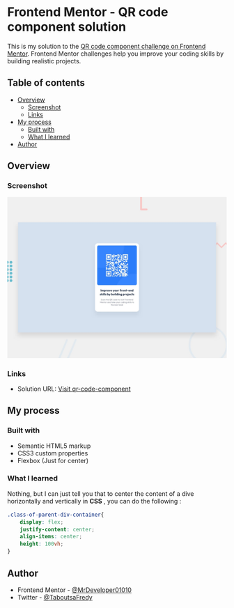 # Frontend Mentor - QR code component solution

This is my solution to the [QR code component challenge on Frontend Mentor](https://www.frontendmentor.io/challenges/qr-code-component-iux_sIO_H). Frontend Mentor challenges help you improve your coding skills by building realistic projects. 

## Table of contents

- [Overview](#overview)
  - [Screenshot](#screenshot)
  - [Links](#links)
- [My process](#my-process)
  - [Built with](#built-with)
  - [What I learned](#what-i-learned)
- [Author](#Author)


## Overview

### Screenshot

![For Desktop](./design/desktop-preview.jpg)



### Links

- Solution URL: [Visit qr-code-component](https://mrdeveloper01010.github.io/qr-code-component/)

## My process

### Built with

- Semantic HTML5 markup
- CSS3 custom properties
- Flexbox (Just for center)

### What I learned

Nothing, but I can just tell you that to center the content of a dive horizontally and vertically in **CSS** , you can do the following :

```css
.class-of-parent-div-container{
    display: flex;
    justify-content: center;
    align-items: center;
    height: 100vh;
}
```


## Author

- Frontend Mentor - [@MrDeveloper01010](https://www.frontendmentor.io/profile/MrDeveloper01010)
- Twitter - [@TaboutsaFredy](https://twitter.com/TaboutsaFredy)
